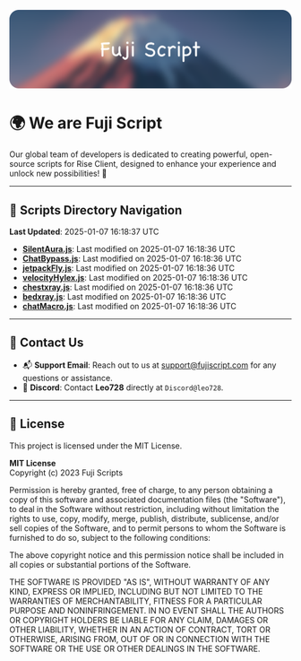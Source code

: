 ![Banner](.github/b.webp)

# 🌍 **We are Fuji Script**

Our global team of developers is dedicated to creating powerful, open-source scripts for Rise Client, designed to enhance your experience and unlock new possibilities! 🌟

---
<!-- SCRIPTS_NAVIGATION_START -->
## 📂 **Scripts Directory Navigation**

**Last Updated**: 2025-01-07 16:18:37 UTC

- **[SilentAura.js](scripts/SilentAura.js)**: Last modified on 2025-01-07 16:18:36 UTC
- **[ChatBypass.js](scripts/ChatBypass.js)**: Last modified on 2025-01-07 16:18:36 UTC
- **[jetpackFly.js](scripts/jetpackFly.js)**: Last modified on 2025-01-07 16:18:36 UTC
- **[velocityHylex.js](scripts/velocityHylex.js)**: Last modified on 2025-01-07 16:18:36 UTC
- **[chestxray.js](scripts/chestxray.js)**: Last modified on 2025-01-07 16:18:36 UTC
- **[bedxray.js](scripts/bedxray.js)**: Last modified on 2025-01-07 16:18:36 UTC
- **[chatMacro.js](scripts/chatMacro.js)**: Last modified on 2025-01-07 16:18:36 UTC

<!-- SCRIPTS_NAVIGATION_END -->

---

## 💬 **Contact Us**  
- 📬 **Support Email**: Reach out to us at [support@fujiscript.com](mailto:support@fujiscript.com) for any questions or assistance.  
- 💬 **Discord**: Contact **Leo728** directly at `Discord@leo728`.

---

## 📜 **License**

This project is licensed under the MIT License.  

**MIT License**  
Copyright (c) 2023 Fuji Scripts  

Permission is hereby granted, free of charge, to any person obtaining a copy of this software and associated documentation files (the "Software"), to deal in the Software without restriction, including without limitation the rights to use, copy, modify, merge, publish, distribute, sublicense, and/or sell copies of the Software, and to permit persons to whom the Software is furnished to do so, subject to the following conditions:  

The above copyright notice and this permission notice shall be included in all copies or substantial portions of the Software.  

THE SOFTWARE IS PROVIDED "AS IS", WITHOUT WARRANTY OF ANY KIND, EXPRESS OR IMPLIED, INCLUDING BUT NOT LIMITED TO THE WARRANTIES OF MERCHANTABILITY, FITNESS FOR A PARTICULAR PURPOSE AND NONINFRINGEMENT. IN NO EVENT SHALL THE AUTHORS OR COPYRIGHT HOLDERS BE LIABLE FOR ANY CLAIM, DAMAGES OR OTHER LIABILITY, WHETHER IN AN ACTION OF CONTRACT, TORT OR OTHERWISE, ARISING FROM, OUT OF OR IN CONNECTION WITH THE SOFTWARE OR THE USE OR OTHER DEALINGS IN THE SOFTWARE.  

